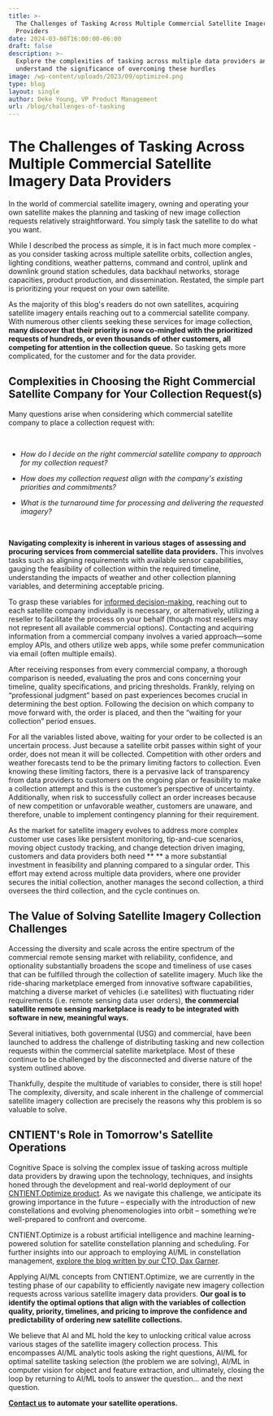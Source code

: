 ```yaml
---
title: >-
  The Challenges of Tasking Across Multiple Commercial Satellite Imagery Data
  Providers
date: 2024-03-08T16:00:00-06:00
draft: false
description: >-
  Explore the complexities of tasking across multiple data providers and
  understand the significance of overcoming these hurdles
image: /wp-content/uploads/2023/09/optimize4.png
type: blog
layout: single
author: Deke Young, VP Product Management
url: /blog/challenges-of-tasking
---
```


# The Challenges of Tasking Across Multiple Commercial Satellite Imagery Data Providers

In the world of commercial satellite imagery, owning and operating your own satellite makes the planning and tasking of new image collection requests relatively straightforward. You simply task the satellite to do what you want.

While I described the process as simple, it is in fact much more complex - as you consider tasking across multiple satellite orbits, collection angles, lighting conditions, weather patterns, command and control, uplink and downlink ground station schedules, data backhaul networks, storage capacities, product production, and dissemination. Restated, the simple part is prioritizing your request on your own satellite.&nbsp;

As the majority of this blog's readers do not own satellites, acquiring satellite imagery entails reaching out to a commercial satellite company. With numerous other clients seeking these services for image collection, **many discover that their priority is now co-mingled with the prioritized requests of hundreds, or even thousands of other customers, all competing for attention in the collection queue.** So tasking gets more complicated, for the customer and for the data provider.&nbsp;&nbsp;

## Complexities in Choosing the Right Commercial Satellite Company for Your Collection Request(s)

Many questions arise when considering which commercial satellite company to place a collection request with:

&nbsp;

- _How do I decide on the right commercial satellite company to approach for my collection request?_
- _How does my collection request align with the company's existing priorities and commitments?_&nbsp;
- _What is the turnaround time for processing and delivering the requested imagery?_&nbsp;

  &nbsp;

**Navigating complexity is inherent in various stages of assessing and procuring services from commercial satellite data providers.** This involves tasks such as aligning requirements with available sensor capabilities, gauging the feasibility of collection within the required timeline, understanding the impacts of weather and other collection planning variables, and determining acceptable pricing.

To grasp these variables for [<u>informed decision-making</u>](https://www.cognitivespace.com/blog/2023/automated-satellite-operations/), reaching out to each satellite company individually is necessary, or alternatively, utilizing a reseller to facilitate the process on your behalf (though most resellers may not represent all available commercial options). Contacting and acquiring information from a commercial company involves a varied approach—some employ APIs, and others utilize web apps, while some prefer communication via email (often multiple emails).&nbsp;

After receiving responses from every commercial company, a thorough comparison is needed, evaluating the pros and cons concerning your timeline, quality specifications, and pricing thresholds. Frankly, relying on “professional judgment” based on past experiences becomes crucial in determining the best option. Following the decision on which company to move forward with, the order is placed, and then the “waiting for your collection” period ensues.

For all the variables listed above, waiting for your order to be collected is an uncertain process. Just because a satellite orbit passes within sight of your order, does not mean it will be collected. Competition with other orders and weather forecasts tend to be the primary limiting factors to collection. Even knowing these limiting factors, there is a pervasive lack of transparency from data providers to customers on the ongoing plan or feasibility to make a collection attempt and this is the customer’s perspective of uncertainty. Additionally, when risk to successfully collect an order increases because of new competition or unfavorable weather, customers are unaware, and therefore, unable to implement contingency planning for their requirement.&nbsp;

As the market for satellite imagery evolves to address more complex customer use cases like persistent monitoring, tip-and-cue scenarios, moving object custody tracking, and change detection driven imaging, customers and data providers both need \*\* \*\* a more substantial investment in feasibility and planning compared to a singular order. This effort may extend across multiple data providers, where one provider secures the initial collection, another manages the second collection, a third oversees the third collection, and the cycle continues on.&nbsp;

## The Value of Solving Satellite Imagery Collection Challenges

Accessing the diversity and scale across the entire spectrum of the commercial remote sensing market with reliability, confidence, and optionality substantially broadens the scope and timeliness of use cases that can be fulfilled through the collection of satellite imagery. Much like the ride-sharing marketplace emerged from innovative software capabilities, matching a diverse market of vehicles (i.e satellites) with fluctuating rider requirements (i.e. remote sensing data user orders), **the commercial satellite remote sensing marketplace is ready to be integrated with software in new, meaningful ways.**

Several initiatives, both governmental (USG) and commercial, have been launched to address the challenge of distributing tasking and new collection requests within the commercial satellite marketplace. Most of these continue to be challenged by the disconnected and diverse nature of the system outlined above.&nbsp;

Thankfully, despite the multitude of variables to consider, there is still hope! The complexity, diversity, and scale inherent in the challenge of commercial satellite imagery collection are precisely the reasons why this problem is so valuable to solve.&nbsp;

## CNTIENT's Role in Tomorrow's Satellite Operations

Cognitive Space is solving the complex issue of tasking across multiple data providers by drawing upon the technology, techniques, and insights honed through the development and real-world deployment of our [<u>CNTIENT.Optimize product</u>](https://www.cognitivespace.com/product/). As we navigate this challenge, we anticipate its growing importance in the future – especially with the introduction of new constellations and evolving phenomenologies into orbit – something we’re well-prepared to confront and overcome.

CNTIENT.Optimize is a robust artificial intelligence and machine learning-powered solution for satellite constellation planning and scheduling. For further insights into our approach to employing AI/ML in constellation management, [<u>explore the blog written by our CTO, Dax Garner</u>](https://www.cognitivespace.com/blog/2023/role-of-ai-and-ml-in-satellite-constellation-management/).

Applying AI/ML concepts from CNTIENT.Optimize, we are currently in the testing phase of our capability to efficiently navigate new imagery collection requests across various satellite imagery data providers. **Our goal is to identify the optimal options that align with the variables of collection quality, priority, timelines, and pricing to improve the confidence and predictability of ordering new satellite collections.**&nbsp;&nbsp;

We believe that AI and ML hold the key to unlocking critical value across various stages of the satellite imagery collection process. This encompasses AI/ML analytic tools asking the right questions, AI/ML for optimal satellite tasking selection (the problem we are solving), AI/ML in computer vision for object and feature extraction, and ultimately, closing the loop by returning to AI/ML tools to answer the question… and the next question.&nbsp;

[**<u>Contact us</u>**](https://www.cognitivespace.com/contact/) **to automate your satellite operations.**

&nbsp;

&nbsp;

&nbsp;
